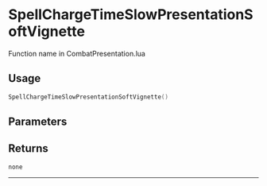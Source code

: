 # SpellChargeTimeSlowPresentationSoftVignette
Function name in CombatPresentation.lua
## Usage
```lua
SpellChargeTimeSlowPresentationSoftVignette()
```
## Parameters

## Returns
`none`

---